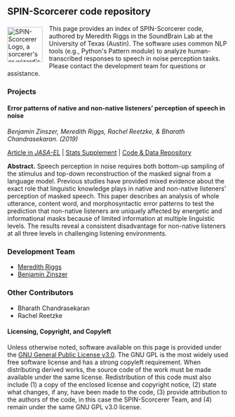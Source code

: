 ## SPIN-Scorcerer code repository
<img align="left" src="https://avatars3.githubusercontent.com/u/39776676" alt="SPIN-Scorcerer Logo, a sorcerer's or wizard's pointed blue hat with yellow stars on it" style="margin: 5px 15px 5px 0px; height: 80px; width: 80px;">This page provides an index of SPIN-Scorcerer code, authored by Meredith Riggs in the SoundBrain Lab at the University of Texas (Austin). The software uses common NLP tools (e.g., Python's Pattern module) to analyze human-transcribed responses to speech in noise perception tasks. Please contact the development team for questions or assistance.

### Projects

#### Error patterns of native and non-native listeners’ perception of speech in noise
*Benjamin Zinszer, Meredith Riggs, Rachel Reetzke, & Bharath Chandrasekaran. (2019)*

[Article in *JASA-EL*](NonnativeSPIN_JASA-EL_2019.pdf) | [Stats Supplement](EAB_Supplement-Statistical_Analyses_in_R.pdf) | [Code & Data Repository](https://github.com/SPIN-Scorcerer/Error-Analysis/)

**Abstract.** Speech perception in noise requires both bottom-up sampling of the stimulus and top-down reconstruction of the masked signal from a language model. Previous studies have provided mixed evidence about the exact role that linguistic knowledge plays in native and non-native listeners’ perception of masked speech. This paper describes an analysis of whole utterance, content word, and morphosyntactic error patterns to test the prediction that non-native listeners are uniquely affected by energetic and informational masks because of limited information at multiple linguistic levels. The results reveal a consistent disadvantage for non-native listeners at all three levels in challenging listening environments.

### Development Team

- [Meredith Riggs](https://github.com/mfriggs)
- [Benjamin Zinszer](https://github.com/bzinszer)

### Other Contributors

- Bharath Chandrasekaran
- Rachel Reetzke

#### Licensing, Copyright, and Copyleft
Unless otherwise noted, software available on this page is provided under the [GNU General Public License v3.0](https://www.gnu.org/licenses/gpl-3.0.en.html). The GNU GPL is the most widely used free software license and has a strong copyleft requirement. When distributing derived works, the source code of the work must be made available under the same license. Redistribution of this code must also include (1) a copy of the enclosed license and copyright notice, (2) state what changes, if any, have been made to the code, (3) provide attribution to the authors of the code, in this case the SPIN-Scorcerer Team, and (4) remain under the same GNU GPL v3.0 license.
